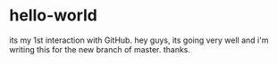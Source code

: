 # hello-world
its my 1st interaction with GitHub.
hey guys, its going very well and i'm writing this for the new branch of master. thanks. 
